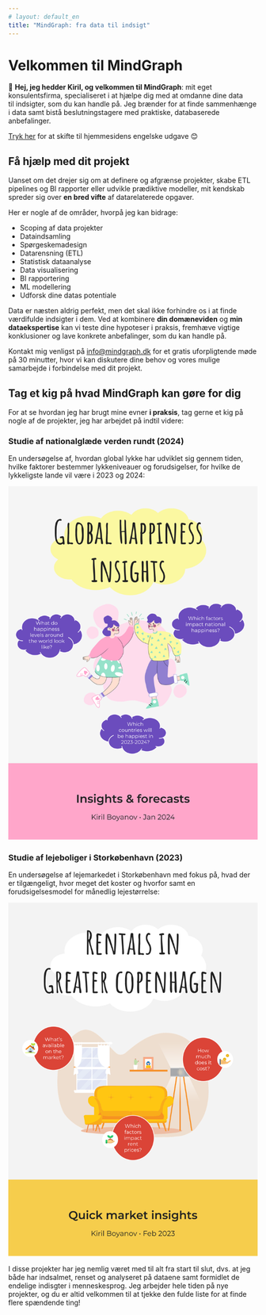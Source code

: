 ```yaml
---
# layout: default_en
title: "MindGraph: fra data til indsigt"
---
```


# Velkommen til MindGraph

👋 **Hej, jeg hedder Kiril, og velkommen til MindGraph**: mit eget konsulentsfirma, specialiseret i at hjælpe dig med at omdanne dine data til indsigter, som du kan handle på. Jeg brænder for at finde sammenhænge i data samt bistå beslutningstagere med praktiske, databaserede anbefalinger.

[Tryk her](index_en.md) for at skifte til hjemmesidens engelske udgave 😊

## Få hjælp med dit projekt

Uanset om det drejer sig om at definere og afgrænse projekter, skabe ETL pipelines og BI rapporter eller udvikle prædiktive modeller, mit kendskab spreder sig over **en bred vifte** af datarelaterede opgaver.

Her er nogle af de områder, hvorpå jeg kan bidrage:

- Scoping af data projekter
- Dataindsamling
- Spørgeskemadesign
- Datarensning (ETL)
- Statistisk dataanalyse
- Data visualisering
- BI rapportering
- ML modellering
- Udforsk dine datas potentiale

Data er næsten aldrig perfekt, men det skal ikke forhindre os i at finde værdifulde indsigter i dem. Ved at kombinere **din domæneviden** og **min dataekspertise** kan vi teste dine hypoteser i praksis, fremhæve vigtige konklusioner og lave konkrete anbefalinger, som du kan handle på.

Kontakt mig venligst på [info@mindgraph.dk](mailto:info@mindgraph.dk) for et gratis uforpligtende møde på 30 minutter, hvor vi kan diskutere dine behov og vores mulige samarbejde i forbindelse med dit projekt.

## Tag et kig på hvad MindGraph kan gøre for dig

For at se hvordan jeg har brugt mine evner **i praksis**, tag gerne et kig på nogle af de projekter, jeg har arbejdet på indtil videre:

### Studie af nationalglæde verden rundt (2024)

En undersøgelse af, hvordan global lykke har udviklet sig gennem tiden, hvilke faktorer bestemmer lykkeniveauer og forudsigelser, for hvilke de lykkeligste lande vil være i 2023 og 2024:

![Global happiness study](img/world_happiness_cover.svg "Global happiness study")

### Studie af lejeboliger i Storkøbenhavn (2023)

En undersøgelse af lejemarkedet i Storkøbenhavn med fokus på, hvad der er tilgængeligt, hvor meget det koster og hvorfor samt en forudsigelsesmodel for månedlig lejestørrelse:

![CPH rentals study](img/cph_rentals_cover.svg "CPH rentals study")

I disse projekter har jeg nemlig været med til alt fra start til slut, dvs. at jeg både har indsalmet, renset og analyseret på dataene samt formidlet de endelige indisgter i menneskesprog. Jeg arbejder hele tiden på nye projekter, og du er altid velkommen til at tjekke den fulde liste for at finde flere spændende ting!